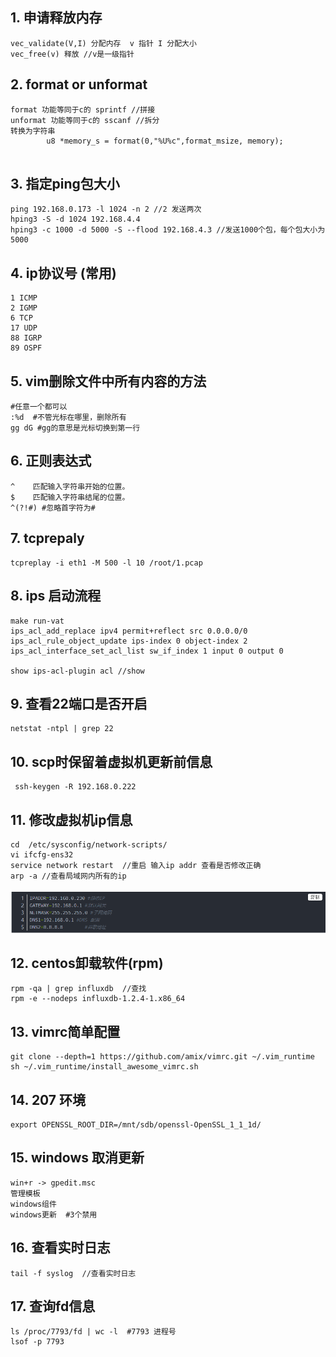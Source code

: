 ## 1.	申请释放内存

```shell
vec_validate(V,I) 分配内存  v 指针 I 分配大小
vec_free(v) 释放 //v是一级指针
```

## 2.	format or unformat

```shell
format 功能等同于c的 sprintf //拼接
unformat 功能等同于c的 sscanf //拆分
转换为字符串
		u8 *memory_s = format(0,"%U%c",format_msize, memory);
							
```

## 3.	指定ping包大小

```shell
ping 192.168.0.173 -l 1024 -n 2 //2 发送两次
hping3 -S -d 1024 192.168.4.4 
hping3 -c 1000 -d 5000 -S --flood 192.168.4.3 //发送1000个包，每个包大小为5000
```

## 4.	ip协议号 (常用)

```shell
1 ICMP
2 IGMP
6 TCP
17 UDP
88 IGRP
89 OSPF
```

## 5.	vim删除文件中所有内容的方法

```shell
#任意一个都可以
:%d  #不管光标在哪里，删除所有
gg dG #gg的意思是光标切换到第一行
```

## 6.	正则表达式 

```shell
^    匹配输入字符串开始的位置。
$    匹配输入字符串结尾的位置。
^(?!#) #忽略首字符为#
```

## 7.	tcprepaly

```shell
tcpreplay -i eth1 -M 500 -l 10 /root/1.pcap
```

## 8.	ips 启动流程

```shell
make run-vat
ips_acl_add_replace ipv4 permit+reflect src 0.0.0.0/0
ips_acl_rule_object_update ips-index 0 object-index 2
ips_acl_interface_set_acl_list sw_if_index 1 input 0 output 0

show ips-acl-plugin acl //show
```

## 9.	查看22端口是否开启

```shell
netstat -ntpl | grep 22
```

## 10.	scp时保留着虚拟机更新前信息

```shell
 ssh-keygen -R 192.168.0.222
```

## 11.	修改虚拟机ip信息

```shell
cd  /etc/sysconfig/network-scripts/
vi ifcfg-ens32  
service network restart  //重启 输入ip addr 查看是否修改正确
arp -a //查看局域网内所有的ip
```

![1589274343205](assets/1589274343205.png)

## 12.	centos卸载软件(rpm)

```shell
rpm -qa | grep influxdb  //查找
rpm -e --nodeps influxdb-1.2.4-1.x86_64 
```

## 13.	vimrc简单配置

```shell
git clone --depth=1 https://github.com/amix/vimrc.git ~/.vim_runtime
sh ~/.vim_runtime/install_awesome_vimrc.sh
```

## 14.	207 环境

```shell
export OPENSSL_ROOT_DIR=/mnt/sdb/openssl-OpenSSL_1_1_1d/

```

## 15.	windows 取消更新

```shell
win+r -> gpedit.msc
管理模板
windows组件
windows更新  #3个禁用
```

## 16.	查看实时日志

```shell
tail -f syslog  //查看实时日志
```

## 17.	查询fd信息

```shell
ls /proc/7793/fd | wc -l  #7793 进程号
lsof -p 7793
```


































